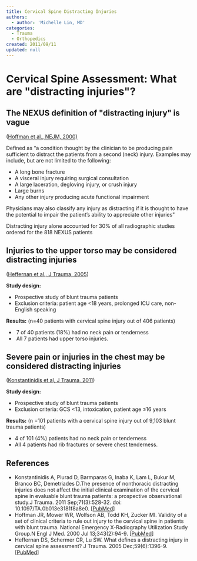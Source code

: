 ```yaml
---
title: Cervical Spine Distracting Injuries
authors:
  - author: 'Michelle Lin, MD'
categories:
  - Trauma
  - Orthopedics
created: 2011/09/11
updated: null
---
```


# Cervical Spine Assessment: What are "distracting injuries"?

## The **NEXUS definition of "distracting injury"** is vague  

([Hoffman et al., NEJM, 2000)](https://www.ncbi.nlm.nih.gov/pubmed/?term=10891516)

Defined as “a condition thought by the clinician to be producing pain sufficient to distract the patients from a second (neck) injury. Examples may include, but are not limited to the following:

- A long bone fracture
- A visceral injury requiring surgical consultation
- A large laceration, degloving injury, or crush injury
- Large burns
- Any other injury producing acute functional impairment

Physicians may also classify any injury as distracting if it is thought to have the potential to impair the patient’s ability to appreciate other injuries"

Distracting injury alone accounted for 30% of all radiographic studies ordered for the 818 NEXUS patients

## Injuries to the upper torso may be considered distracting injuries 

([Heffernan et al., J Trauma, 2005](https://www.ncbi.nlm.nih.gov/pubmed/?term=16394912))

**Study design:**

- Prospective study of blunt trauma patients
- Exclusion criteria: patient age &lt;18 years, prolonged ICU care, non-English speaking 

**Results:** (n=40 patients with cervical spine injury out of 406 patients)

-  7 of 40 patients (18%) had no neck pain or tenderness
-  All 7 patients had upper torso injuries.

## Severe pain or injuries in the chest may be considered distracting injuries

([Konstantinidis et al, J Trauma, 2011](https://www.ncbi.nlm.nih.gov/pubmed/?term=21248650)) 

**Study design:**

- Prospective study of blunt trauma patients
- Exclusion criteria: GCS &lt;13, intoxication, patient age &le;16 years

**Results:**  (n =101 patients with a cervical spine injury out of 9,103 blunt trauma patients)

- 4 of 101 (4%) patients had no neck pain or tenderness
- All 4 patients had rib fractures or severe chest tenderness.

## References

- Konstantinidis A, Plurad D, Barmparas G, Inaba K, Lam L, Bukur M, Branco BC, Demetriades D.The presence of nonthoracic distracting injuries does not affect the initial clinical examination of the cervical spine in evaluable blunt trauma patients: a prospective observational study.J Trauma. 2011 Sep;71(3):528-32. doi: 10.1097/TA.0b013e3181f8a8e0. [[PubMed](https://www.ncbi.nlm.nih.gov/pubmed/?term=21248650)]
- Hoffman JR, Mower WR, Wolfson AB, Todd KH, Zucker MI. Validity of a set of clinical criteria to rule out injury to the cervical spine in patients with blunt trauma. National Emergency X-Radiography Utilization Study Group.N Engl J Med. 2000 Jul 13;343(2):94-9. [[PubMed](https://www.ncbi.nlm.nih.gov/pubmed/?term=10891516)]
- Heffernan DS, Schermer CR, Lu SW. What defines a distracting injury in cervical spine assessment? J Trauma. 2005 Dec;59(6):1396-9. [[PubMed](https://www.ncbi.nlm.nih.gov/pubmed/?term=16394912)]
